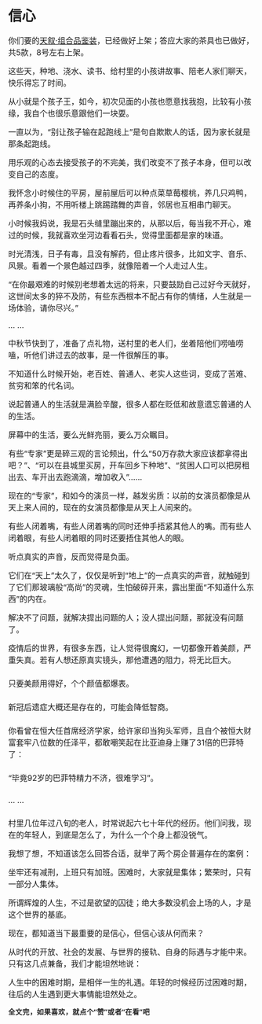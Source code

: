 # 信心

<p style="visibility: visible;"><span style="font-size: 16px; visibility: visible;">你们要的<a class="weapp_text_link js_weapp_entry wx_tap_link js_wx_tap_highlight" style="font-size: 16px; visibility: visible;" data-miniprogram-appid="wx2e9d304ca0c18079" data-miniprogram-path="packages/goods/detail/index?alias=26wvyv5fwi6jtz6&amp;shopAutoEnter=1" data-miniprogram-nickname="天叙甄选" href="" data-miniprogram-type="text" data-miniprogram-servicetype="">天叙·组合品鉴装</a>，已经做好上架；答应大家的茶具也已做好，共5款，8号左右上架。</span></p><p style="visibility: visible;"><span style="font-size: 16px; visibility: visible;">这些天，种地、浇水、读书、给村里的小孩讲故事、陪老人家们聊天，快乐得忘了时间。</span></p><p style="visibility: visible;"><span style="font-size: 16px; visibility: visible;">从小就是个孩子王，如今，初次见面的小孩也愿意找我抱，比较有小孩缘，我自个也很乐意跟他们一块耍。</span><span style="font-size: 16px; visibility: visible;"></span></p><p style="visibility: visible;"><span style="font-size: 16px; visibility: visible;">一直以为，“别让孩子输在起跑线上”是句自欺欺人的话，因为家长就是那条起跑线。</span></p><p style="visibility: visible;"><span style="font-size: 16px; visibility: visible;"></span><span style="font-size: 16px; visibility: visible;">用乐观的心态去接受孩子的不完美，我们改变不了孩子本身，但可以改变自己的态度。</span></p><p style="visibility: visible;"><span style="font-size: 16px; visibility: visible;"><span style="font-size: 16px; visibility: visible;">我</span><span style="font-size: 16px; visibility: visible;">怀念小</span><span style="font-size: 16px; visibility: visible;">时候住的平房，屋前屋后可</span><span style="font-size: 16px; visibility: visible;">以种点菜草莓樱桃，养几只鸡鸭，再养条小狗，不用听楼上跳踢踏舞的声音，邻居也互相串门聊天。</span></span></p><p style="visibility: visible;"><span style="font-size: 16px; visibility: visible;"><span style="font-size: 16px; visibility: visible;">小时候我妈说，我是石头缝里蹦出来的，从那以后，每当我不开心，难过的时候，我就喜欢坐河边看看石头，觉得里面都是家的味道。</span></span></p><p style="visibility: visible;"><span style="font-size: 16px; visibility: visible;">时光清浅，日子有毒，且没有解药，但止疼片很多，比如文字、音乐、风景。看着一个景色越过四季，就像陪着一个人走过人生。</span></p><p style="visibility: visible;"><span style="font-size: 16px; visibility: visible;"><span style="font-size: 16px; visibility: visible;">“在你最艰</span><span style="font-size: 16px; visibility: visible;">难的时候别老想着太远的将来，只要鼓励自己过好今天就好，这世间太多的猝不及防，有些东西根本不配占有你的情绪，人生就是一场体验，请你尽兴。</span><span style="font-size: 16px; visibility: visible;">”</span></span></p><p style="visibility: visible;"><span style="font-size: 16px; visibility: visible;">... ...<br style="visibility: visible;"></span></p><p style="visibility: visible;"><span style="font-size: 16px; visibility: visible;">中秋节快到了，准备了点礼物，送村里的老人们，坐着陪他们唠嗑唠嗑，听他们讲过去的故事，是一件很解压的事。</span></p><p style="visibility: visible;"><span style="font-size: 16px; visibility: visible;">不知道什么时候开始，老百姓、普通人、老实人这些词，变成了苦难、贫穷和笨的代名词。</span></p><p style="visibility: visible;"><span style="font-size: 16px; visibility: visible;">说起普通人的生活就是满脸辛酸，很多人都在贬低和故意遗忘普通的人的生活。</span></p><p style="visibility: visible;"><span style="font-size: 16px; visibility: visible;">屏幕中的生活，要么光鲜亮丽，要么万众瞩目。</span></p><p style="visibility: visible;"><span style="font-size: 16px; visibility: visible;">有些“专家”更是碎三观的言论频出，什么“50万存款大家应该都拿得出吧？”、“可以在县城里买房，开车回乡下种地”、“贫困人口可以把房租出去、车开出去跑滴滴，增加收入”......</span></p><p style="visibility: visible;"><span style="font-size: 16px; visibility: visible;">现在的“专家”，和如今的演员一样，越发劣质：以前的女演员都像是从天上来人间的，现在的女演员都像是从天上人间来的。</span></p><p style="visibility: visible;"><span style="font-size: 16px; visibility: visible;">有些人闭着嘴，有些人闭着嘴的同时还伸手捂紧其他人的嘴。而有些人闭着眼，有些人闭着眼的同时还要捂住其他人的眼。</span></p><p><span style="font-size: 16px;">听点真实的声音，反而觉得是负面。</span><br></p><p><span style="font-size: 16px;">它们</span><span style="font-size: 16px;">在“天上”太久了，仅仅是听到“地上”的一点真实的声音，就触碰到了它们那玻璃般“高尚”的灵魂，生怕破碎开来，露出里面“不知道什么东西”的内在。</span></p><p><span style="font-size: 16px;">解决不了问题，就解决提出问题的人；没人提出问题，那就没有问题了。</span></p><p style="margin-bottom: 24px;white-space: normal;"><span style="font-size: 16px;">疫情后的世界，有很多东西，让人觉得很魔幻，一切都像开着美颜，严重失真。若有人想还原真实镜头，那他遭遇的阻力，将无比巨大。</span></p><p style="margin-bottom: 24px;white-space: normal;"><span style="font-size: 16px;">只要美颜用得好，个个颜值都爆表。</span></p><p style="margin-bottom: 24px;white-space: normal;"><span style="font-size: 16px;">新冠后遗症大概还是存在的，可能会降低智商。</span></p><p style="margin-bottom: 24px;white-space: normal;"><span style="font-size: 16px;">你看曾在恒大任首席经济学家，给许家印当狗头军师，且自个被恒大财富套牢八位数的任泽平，都敢嘲笑起在比亚迪身上赚了31倍的巴菲特了：</span></p><p style="margin-bottom: 24px;white-space: normal;"><span style="font-size: 16px;">“毕竟92岁的巴菲特精力不济，很难学习”。</span></p><p style="margin-bottom: 24px;white-space: normal;"><span style="font-size: 16px;">... ...</span></p><p><span style="font-size: 16px;">村里几位年过八旬的老人，时常说起六七十年代的经历。他们问我，现在的年轻人，到底是怎么了，为什么一个个身上都没锐气。</span></p><p><span style="font-size: 16px;">我想了想，不知道该怎么回答合适，就举了两个房企普遍存在的案例：</span></p><p><span style="font-size: 16px;">坐牢还有减刑，上班只有加班。困难时，大家就是集体；繁荣时，只有一部分人集体。</span></p><p><span style="font-size: 16px;">所谓辉煌的人生，不过是欲望的囚徒；绝大多数没机会上场的人，才是这个世界的基底。</span></p><p><span style="font-size: 16px;">现在，都知道当下最重要的是信心，但信心该从何而来？</span></p><p><span style="font-size: 16px;">从时代的开放、社会的发展、与世界的接轨、<span style="font-size: 16px;">自身的际遇与才能</span>中来。</span><span style="font-size: 16px;">只有这几点兼备，我们才能坦然地</span><span style="font-size: 16px;">说：</span></p><p><span style="font-size: 16px;">人生中的困难时期，是相伴一生的礼遇。年轻的时候经历过困难时期，往后的人生遇到更大事情能坦然处之。</span></p><p><strong style="outline: 0px;max-width: 100%;color: rgb(34, 34, 34);font-family: system-ui, -apple-system, BlinkMacSystemFont, &quot;Helvetica Neue&quot;, &quot;PingFang SC&quot;, &quot;Hiragino Sans GB&quot;, &quot;Microsoft YaHei UI&quot;, &quot;Microsoft YaHei&quot;, Arial, sans-serif;letter-spacing: 0.544px;white-space: normal;background-color: rgb(255, 255, 255);box-sizing: border-box !important;overflow-wrap: break-word !important;"><span style="outline: 0px;max-width: 100%;font-size: 14px;box-sizing: border-box !important;overflow-wrap: break-word !important;">全文完，如果喜欢，就点个“赞”或者“在看”吧</span></strong></p>